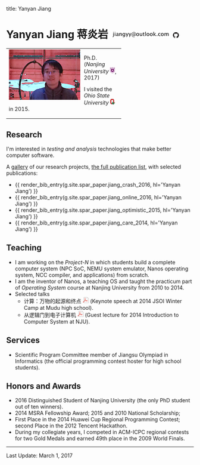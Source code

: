 title: Yanyan Jiang

# Yanyan Jiang 蒋炎岩 ![](img/email.png) [![](img/github.png)](http://github.com/jiangyy)

<table width="640px"><tr><td>

<img style="float:left; margin-right:10px; height:135px; display: inline" src="img/yanyan-portrait.png">

<p>
Ph.D. (<em>Nanjing University</em> <img src="img/nju_logo.png"/>, 2017)
</p>

<p>
I visited the <em>Ohio State University</em> <img src="img/buckeye.png"/> in 2015.
</p>

</td></tr></table>

## Research

I'm interested in *testing and analysis* technologies that make better computer software.

A [gallery](gallery) of our research projects, [the full publication list](pub), with selected publications:

* {{ render_bib_entry(g.site.spar_paper.jiang_crash_2016, hl='Yanyan Jiang') }}
* {{ render_bib_entry(g.site.spar_paper.jiang_online_2016, hl='Yanyan Jiang') }}
* {{ render_bib_entry(g.site.spar_paper.jiang_optimistic_2015, hl='Yanyan Jiang') }}
* {{ render_bib_entry(g.site.spar_paper.jiang_care_2014, hl='Yanyan Jiang') }}

## Teaching

* I am working on the *Project-N* in which students build a complete computer system (NPC SoC, NEMU system emulator, Nanos operating system, NCC compiler, and applications) from scratch.
* I am the inventor of Nanos, a teaching OS and taught the practicum part of *Operating System* course at Nanjing University from 2010 to 2014.
* Selected talks
    * 计算：万物的起源和终点 [![](/static/img/icon-pdf.png)](teach/20140121.pdf) (Keynote speech at 2014 JSOI Winter Camp at Mudu high school).
    * 从逻辑门到电子计算机 [![](/static/img/icon-pdf.png)](teach/20141008.pdf) (Guest lecture for 2014 Introduction to Computer System at NJU).

## Services

* Scientific Program Committee member of Jiangsu Olympiad in Informatics (the official programming contest hoster for high school students).

## Honors and Awards
* 2016 Distinguished Student of Nanjing University (the only PhD student out of ten winners).
* 2014 MSRA Fellowship Award; 2015 and 2010 National Scholarship;
* First Place in the 2014 Huawei Cup Regional Programming Contest; second Place in the 2012 Tencent Hackathon.
* During my collegiate years, I competed in ACM-ICPC regional contests for two Gold Medals and earned 49th place in the 2009 World Finals.

<hr>

Last Update: March 1, 2017 
